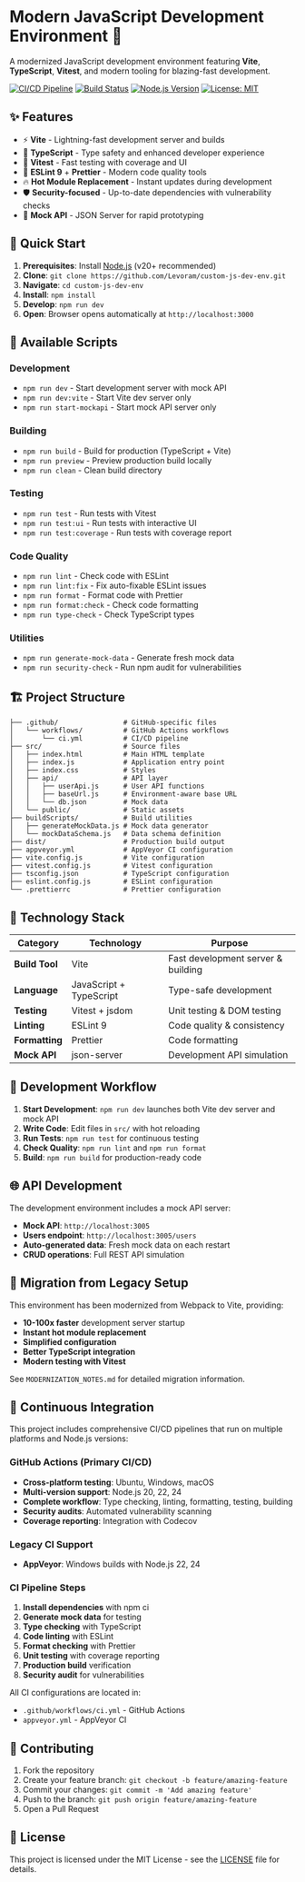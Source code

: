 # Modern JavaScript Development Environment 🚀

A modernized JavaScript development environment featuring **Vite**, **TypeScript**, **Vitest**, and modern tooling for blazing-fast development.

[![CI/CD Pipeline](https://github.com/Levoram/custom-js-dev-env/actions/workflows/ci.yml/badge.svg)](https://github.com/Levoram/custom-js-dev-env/actions/workflows/ci.yml)
[![Build Status](https://ci.appveyor.com/api/projects/status/1q8x0si4054u15cj/branch/master?svg=true)](https://ci.appveyor.com/project/Levoram/custom-js-dev-env)
[![Node.js Version](https://img.shields.io/badge/node-%3E%3D20-brightgreen.svg)](https://nodejs.org/)
[![License: MIT](https://img.shields.io/badge/License-MIT-yellow.svg)](https://opensource.org/licenses/MIT)

## ✨ Features

- ⚡ **Vite** - Lightning-fast development server and builds
- 🔷 **TypeScript** - Type safety and enhanced developer experience
- 🧪 **Vitest** - Fast testing with coverage and UI
- 🎨 **ESLint 9** + **Prettier** - Modern code quality tools
- 🔥 **Hot Module Replacement** - Instant updates during development
- 🛡️ **Security-focused** - Up-to-date dependencies with vulnerability checks
- 🎯 **Mock API** - JSON Server for rapid prototyping

## 🚀 Quick Start

1. **Prerequisites**: Install [Node.js](https://nodejs.org) (v20+ recommended)
2. **Clone**: `git clone https://github.com/Levoram/custom-js-dev-env.git`
3. **Navigate**: `cd custom-js-dev-env`
4. **Install**: `npm install`
5. **Develop**: `npm run dev`
6. **Open**: Browser opens automatically at `http://localhost:3000`

## 📜 Available Scripts

### Development

- `npm run dev` - Start development server with mock API
- `npm run dev:vite` - Start Vite dev server only
- `npm run start-mockapi` - Start mock API server only

### Building

- `npm run build` - Build for production (TypeScript + Vite)
- `npm run preview` - Preview production build locally
- `npm run clean` - Clean build directory

### Testing

- `npm run test` - Run tests with Vitest
- `npm run test:ui` - Run tests with interactive UI
- `npm run test:coverage` - Run tests with coverage report

### Code Quality

- `npm run lint` - Check code with ESLint
- `npm run lint:fix` - Fix auto-fixable ESLint issues
- `npm run format` - Format code with Prettier
- `npm run format:check` - Check code formatting
- `npm run type-check` - Check TypeScript types

### Utilities

- `npm run generate-mock-data` - Generate fresh mock data
- `npm run security-check` - Run npm audit for vulnerabilities

## 🏗️ Project Structure

```
├── .github/                # GitHub-specific files
│   └── workflows/          # GitHub Actions workflows
│       └── ci.yml          # CI/CD pipeline
├── src/                    # Source files
│   ├── index.html          # Main HTML template
│   ├── index.js            # Application entry point
│   ├── index.css           # Styles
│   ├── api/                # API layer
│   │   ├── userApi.js      # User API functions
│   │   ├── baseUrl.js      # Environment-aware base URL
│   │   └── db.json         # Mock data
│   └── public/             # Static assets
├── buildScripts/           # Build utilities
│   ├── generateMockData.js # Mock data generator
│   └── mockDataSchema.js   # Data schema definition
├── dist/                   # Production build output
├── appveyor.yml            # AppVeyor CI configuration
├── vite.config.js          # Vite configuration
├── vitest.config.js        # Vitest configuration
├── tsconfig.json           # TypeScript configuration
├── eslint.config.js        # ESLint configuration
└── .prettierrc             # Prettier configuration
```

## 🔧 Technology Stack

| Category       | Technology              | Purpose                            |
| -------------- | ----------------------- | ---------------------------------- |
| **Build Tool** | Vite                    | Fast development server & building |
| **Language**   | JavaScript + TypeScript | Type-safe development              |
| **Testing**    | Vitest + jsdom          | Unit testing & DOM testing         |
| **Linting**    | ESLint 9                | Code quality & consistency         |
| **Formatting** | Prettier                | Code formatting                    |
| **Mock API**   | json-server             | Development API simulation         |

## 🎯 Development Workflow

1. **Start Development**: `npm run dev` launches both Vite dev server and mock API
2. **Write Code**: Edit files in `src/` with hot reloading
3. **Run Tests**: `npm run test` for continuous testing
4. **Check Quality**: `npm run lint` and `npm run format`
5. **Build**: `npm run build` for production-ready code

## 🌐 API Development

The development environment includes a mock API server:

- **Mock API**: `http://localhost:3005`
- **Users endpoint**: `http://localhost:3005/users`
- **Auto-generated data**: Fresh mock data on each restart
- **CRUD operations**: Full REST API simulation

## 🚀 Migration from Legacy Setup

This environment has been modernized from Webpack to Vite, providing:

- **10-100x faster** development server startup
- **Instant hot module replacement**
- **Simplified configuration**
- **Better TypeScript integration**
- **Modern testing with Vitest**

See `MODERNIZATION_NOTES.md` for detailed migration information.

## 🔄 Continuous Integration

This project includes comprehensive CI/CD pipelines that run on multiple platforms and Node.js versions:

### GitHub Actions (Primary CI/CD)

- **Cross-platform testing**: Ubuntu, Windows, macOS
- **Multi-version support**: Node.js 20, 22, 24
- **Complete workflow**: Type checking, linting, formatting, testing, building
- **Security audits**: Automated vulnerability scanning
- **Coverage reporting**: Integration with Codecov

### Legacy CI Support

- **AppVeyor**: Windows builds with Node.js 22, 24

### CI Pipeline Steps

1. **Install dependencies** with npm ci
2. **Generate mock data** for testing
3. **Type checking** with TypeScript
4. **Code linting** with ESLint
5. **Format checking** with Prettier
6. **Unit testing** with coverage reporting
7. **Production build** verification
8. **Security audit** for vulnerabilities

All CI configurations are located in:

- `.github/workflows/ci.yml` - GitHub Actions
- `appveyor.yml` - AppVeyor CI

## 🤝 Contributing

1. Fork the repository
2. Create your feature branch: `git checkout -b feature/amazing-feature`
3. Commit your changes: `git commit -m 'Add amazing feature'`
4. Push to the branch: `git push origin feature/amazing-feature`
5. Open a Pull Request

## 📄 License

This project is licensed under the MIT License - see the [LICENSE](LICENSE) file for details.
